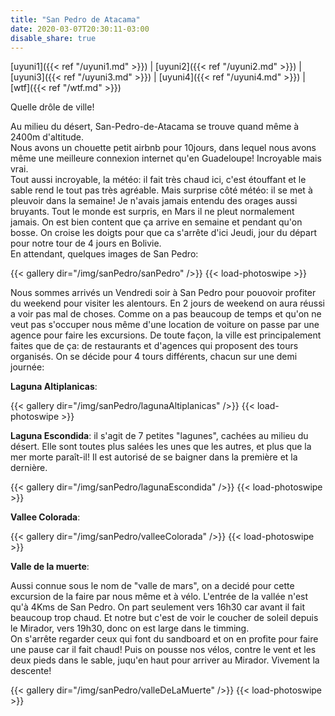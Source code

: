 ```yaml
---
title: "San Pedro de Atacama"
date: 2020-03-07T20:30:11-03:00
disable_share: true
---
```


[uyuni1]({{< ref "/uyuni1.md" >}}) |
[uyuni2]({{< ref "/uyuni2.md" >}}) |
[uyuni3]({{< ref "/uyuni3.md" >}}) |
[uyuni4]({{< ref "/uyuni4.md" >}}) |
[wtf]({{< ref "/wtf.md" >}})

Quelle drôle de ville! 

Au milieu du désert, San-Pedro-de-Atacama se trouve quand même à 2400m d'altitude.  
Nous avons un chouette petit airbnb pour 10jours, dans lequel nous avons même une meilleure connexion internet qu'en Guadeloupe! Incroyable mais vrai.  
Tout aussi incroyable, la météo: il fait très chaud ici, c'est étouffant et le sable rend le tout pas très agréable. Mais surprise côté météo: il se met à pleuvoir dans la semaine! 
Je n'avais jamais entendu des orages aussi bruyants. Tout le monde est surpris, en Mars il ne pleut normalement jamais. 
On est bien content que ça arrive en semaine et pendant qu'on bosse. On croise les doigts pour que ca s'arrête d'ici Jeudi, jour du départ pour notre tour de 4 jours en Bolivie.  
En attendant, quelques images de San Pedro:

{{< gallery dir="/img/sanPedro/sanPedro" />}} {{< load-photoswipe >}}

Nous sommes arrivés un Vendredi soir à San Pedro pour pouovoir profiter du weekend pour visiter les alentours.
En 2 jours de weekend on aura réussi a voir pas mal de choses. Comme on a pas beaucoup de temps et qu'on ne veut pas s'occuper nous même d'une location de voiture on passe par une agence pour faire les excursions. De toute façon, la ville est principalement faites que de ça: de restaurants et d'agences qui proposent des tours organisés.
On se décide pour 4 tours différents, chacun sur une demi journée:

**Laguna Altiplanicas**:

{{< gallery dir="/img/sanPedro/lagunaAltiplanicas" />}} {{< load-photoswipe >}}

**Laguna Escondida**: il s'agit de 7 petites "lagunes", cachées au milieu du désert. Elle sont toutes plus salées les unes que les autres, et plus que la mer morte paraît-il! Il est autorisé de se baigner dans la première et la dernière.

{{< gallery dir="/img/sanPedro/lagunaEscondida" />}} {{< load-photoswipe >}}

**Vallee Colorada**:

{{< gallery dir="/img/sanPedro/valleeColorada" />}} {{< load-photoswipe >}}

**Valle de la muerte**:

Aussi connue sous le nom de "valle de mars", on a decidé pour cette excursion de la faire par nous même et à vélo. L'entrée de la vallée n'est qu'à 4Kms de San Pedro.
On part seulement vers 16h30 car avant il fait beaucoup trop chaud. Et notre but c'est de voir le coucher de soleil depuis le Mirador, vers 19h30, donc on est large dans le timming.  
On s'arrête regarder ceux qui font du sandboard et on en profite pour faire une pause car il fait chaud!
Puis on pousse nos vélos, contre le vent et les deux pieds dans le sable, juqu'en haut pour arriver au Mirador. Vivement la descente!

{{< gallery dir="/img/sanPedro/valleDeLaMuerte" />}} {{< load-photoswipe >}}
